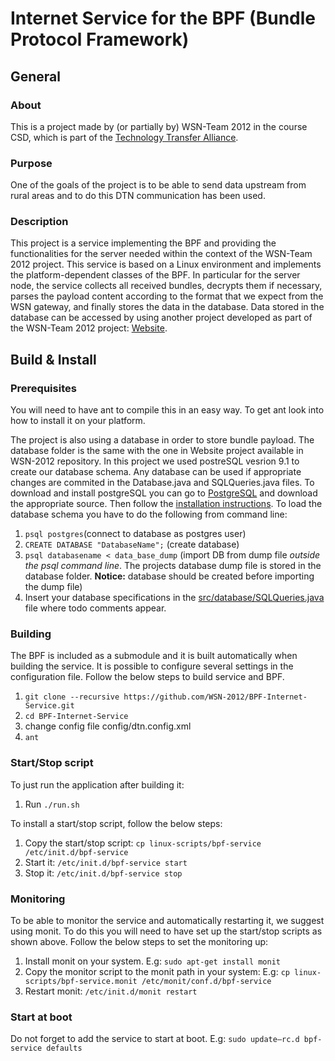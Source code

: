 # Internet Service for the BPF (Bundle Protocol Framework) 

## General
### About
This is a project made by (or partially by) WSN-Team 2012 in the course CSD, which is part of the [Technology Transfer Alliance](http://ttaportal.org/).
### Purpose
One of the goals of the project is to be able to send data upstream from rural areas and to do this DTN communication has been used.
### Description
This project is a service implementing the BPF and providing the functionalities for the server needed within the context of the WSN-Team 2012 project.  This service is based on a Linux environment and implements the platform-dependent classes of the BPF. In particular for the server node, the service collects all received bundles, decrypts them if necessary, parses the payload content according to the format that we expect from the WSN gateway, and finally stores the data in the database. Data stored in the database can be accessed by using another project developed as part of the WSN-Team 2012 project: [Website](https://github.com/WSN-2012/Website).
## Build & Install
### Prerequisites
You will need to have ant to compile this in an easy way. To get ant look into how to install it on your platform.

The project is also using a database in order to store bundle payload. The database folder is the same with the one in Website project available in WSN-2012 repository.
In this project we used postreSQL vesrion 9.1 to create our database schema. Any database can be used if appropriate changes are commited in the Database.java and SQLQueries.java files.
To download and install postgreSQL you can go to [PostgreSQL](http://www.postgresql.org/download/) and download the appropriate source. Then follow the [installation instructions](http://www.postgresql.org/docs/9.1/interactive/index.html). To load the database schema you have to do the following from command line:
1.	`psql postgres`(connect to database as postgres user)
2.	`CREATE DATABASE "DatabaseName";` (create database)
3.	`psql databasename < data_base_dump` (import DB from dump file *outside the psql command line*. The projects database dump file is stored in the database folder. **Notice:** database should be created before importing the dump file) 
4.	Insert your database specifications in the [src/database/SQLQueries.java](https://github.com/WSN-2012/Website/blob/master/src/database/SQLQueries.java) file where todo comments appear.

### Building
The BPF is included as a submodule and it is built automatically when building the service. It is possible to configure several settings in the configuration file.
Follow the below steps to build service and BPF.

1.  `git clone --recursive https://github.com/WSN-2012/BPF-Internet-Service.git`
2.  `cd BPF-Internet-Service`
3.  change config file config/dtn.config.xml
4.  `ant`

### Start/Stop script
To just run the application after building it:

1.  Run `./run.sh`

To install a start/stop script, follow the below steps:

1.  Copy the start/stop script: `cp linux-scripts/bpf-service /etc/init.d/bpf-service`
2.  Start it: `/etc/init.d/bpf-service start`
3.  Stop it: `/etc/init.d/bpf-service stop`

### Monitoring
To be able to monitor the service and automatically restarting it, we suggest using monit. To do this you will need to have set up the start/stop scripts as shown above. Follow the below steps to set the monitoring up:

1.  Install monit on your system. E.g: `sudo apt-get install monit`
2.  Copy the monitor script to the monit path in your system: E.g: `cp linux-scripts/bpf-service.monit /etc/monit/conf.d/bpf-service`
3.  Restart monit: `/etc/init.d/monit restart`

### Start at boot
Do not forget to add the service to start at boot. E.g: `sudo update–rc.d bpf-service defaults`
